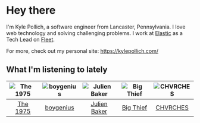 # Hey there


I'm Kyle Pollich, a software engineer from Lancaster, Pennsylvania. I love web technology and solving challenging problems.
I work at [Elastic](https://www.elastic.co/) as a Tech Lead on [Fleet](https://www.elastic.co/guide/en/fleet/current/fleet-overview.html).

For more, check out my personal site: https://kylepollich.com/

## What I'm listening to lately

<!-- begin artists -->
  |![The 1975](https://i.scdn.co/image/ab6761610000f17889348336354096fd4e36ca73)|![boygenius](https://i.scdn.co/image/ab6761610000f1781a6373c01e8b86e289859f57)|![Julien Baker](https://i.scdn.co/image/ab6761610000f17809239cf62ab2187c023fcee4)|![Big Thief](https://i.scdn.co/image/ab6761610000f1781ecc55cb453871a124d224ef)|![CHVRCHES](https://i.scdn.co/image/ab6761610000f178ec93fdb668ef34df08f2c1e7)|
  |:---:|:---:|:---:|:---:|:---:|
  |[The 1975](https://open.spotify.com/artist/3mIj9lX2MWuHmhNCA7LSCW)|[boygenius](https://open.spotify.com/artist/1hLiboQ98IQWhpKeP9vRFw)|[Julien Baker](https://open.spotify.com/artist/12zbUHbPHL5DGuJtiUfsip)|[Big Thief](https://open.spotify.com/artist/5QdyldG4Fl4TPiOIeMNpBZ)|[CHVRCHES](https://open.spotify.com/artist/3CjlHNtplJyTf9npxaPl5w)|
<!-- end artists -->
